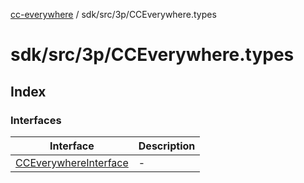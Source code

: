 [cc-everywhere](../../../../index.md) / sdk/src/3p/CCEverywhere.types

# sdk/src/3p/CCEverywhere.types

## Index

### Interfaces

| Interface | Description |
| ------ | ------ |
| [CCEverywhereInterface](interfaces/CCEverywhereInterface.md) | - |
